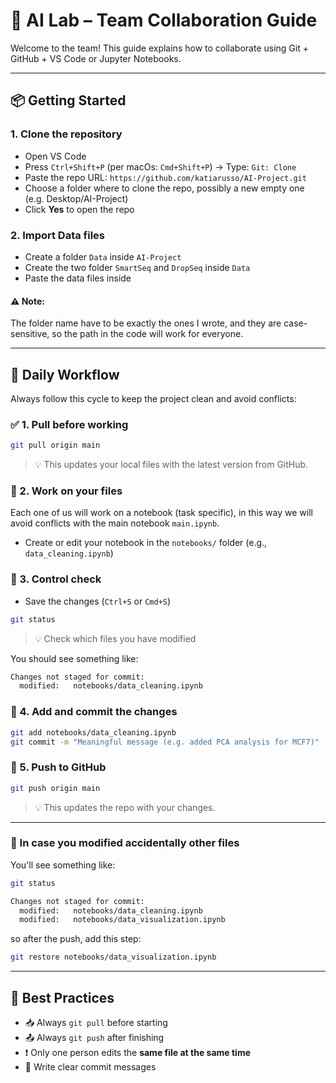 # 🧬 AI Lab – Team Collaboration Guide

Welcome to the team! This guide explains how to collaborate using Git + GitHub + VS Code or Jupyter Notebooks.

---

## 📦 Getting Started

### 1. Clone the repository
- Open VS Code
- Press `Ctrl+Shift+P` (per macOs: `Cmd+Shift+P`) → Type: `Git: Clone`
- Paste the repo URL: `https://github.com/katiarusso/AI-Project.git`
- Choose a folder where to clone the repo, possibly a new empty one (e.g. Desktop/AI-Project)
- Click **Yes** to open the repo

### 2. Import Data files
- Create a folder `Data` inside `AI-Project`
- Create the two folder `SmartSeq` and `DropSeq` inside `Data`
- Paste the data files inside

#### ⚠️ Note:
The folder name have to be exactly the ones I wrote, and they are case-sensitive, so the path in the code will work for everyone.

---

## 🔄 Daily Workflow

Always follow this cycle to keep the project clean and avoid conflicts:

### ✅ 1. Pull before working
```bash
git pull origin main
```
> 💡 This updates your local files with the latest version from GitHub.

### 📝 2. Work on your files
Each one of us will work on a notebook (task specific), in this way we will avoid conflicts with the main notebook `main.ipynb`.
- Create or edit your notebook in the `notebooks/` folder (e.g., `data_cleaning.ipynb`)

### 💾 3. Control check
- Save the changes (`Ctrl+S` or `Cmd+S`)

```bash
git status
```
> 💡 Check which files you have modified

You should see something like:
```bash
Changes not staged for commit:
  modified:   notebooks/data_cleaning.ipynb
```

### 💾 4. Add and commit the changes

```bash
git add notebooks/data_cleaning.ipynb
git commit -m "Meaningful message (e.g. added PCA analysis for MCF7)"
```

### 🚀 5. Push to GitHub
```bash
git push origin main
```
> 💡 This updates the repo with your changes.

---

### 🚨 In case you modified accidentally other files
You'll see something like:
```bash
git status
```

```bash
Changes not staged for commit:
  modified:   notebooks/data_cleaning.ipynb
  modified:   notebooks/data_visualization.ipynb
```
so after the push, add this step:
```bash
git restore notebooks/data_visualization.ipynb
```

---

## 🧠 Best Practices

- 📥 Always `git pull` before starting
- 📤 Always `git push` after finishing
- ❗ Only one person edits the **same file at the same time**
- 🧾 Write clear commit messages

